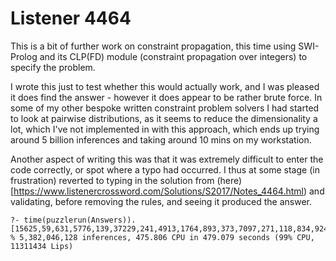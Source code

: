 # Listener 4464

This is a bit of further work on constraint propagation, this time using SWI-Prolog
and its CLP(FD) module (constraint propagation over integers) to specify the problem.

I wrote this just to test whether this would actually work, and I was pleased it does
find the answer - however it does appear to be rather brute force.  In some of my other 
bespoke written constraint problem solvers I had started to look at pairwise distributions, 
as it seems to reduce the dimensionality a lot, which I've not implemented in with this 
approach, which ends up trying around 5 billion inferences and taking around 10 mins
on my workstation.

Another aspect of writing this was that it was extremely difficult to enter the code
correctly, or spot where a typo had occurred.  I thus at some stage (in frustration) reverted
to typing in the solution from (here)[https://www.listenercrossword.com/Solutions/S2017/Notes_4464.html)
and validating, before removing the rules, and seeing it produced the answer.

```
?- time(puzzlerun(Answers)).
[15625,59,631,5776,139,37229,241,4913,1764,893,373,7097,271,118,834,92416,773,3528,367,1786,13549,89798,11213,14194,48841,813,125,7712,6143,531,3331,622,71217,778,327,256,1409,734,542,45,239,15659]
% 5,382,046,128 inferences, 475.806 CPU in 479.079 seconds (99% CPU, 11311434 Lips)
```
